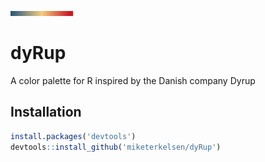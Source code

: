 <img src="devoid_of_all_desires.png" width="100" />

# dyRup
A color palette for R inspired by the Danish company Dyrup

## Installation
```r
install.packages('devtools')
devtools::install_github('miketerkelsen/dyRup')
```
